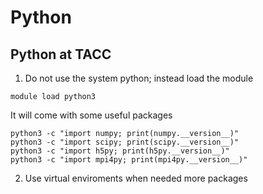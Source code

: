 # Python

## Python at TACC

1. Do not use the system python; instead load the module

```
module load python3
```

It will come with some useful packages

```
python3 -c "import numpy; print(numpy.__version__)"
python3 -c "import scipy; print(scipy.__version__)"
python3 -c "import h5py; print(h5py.__version__)"
python3 -c "import mpi4py; print(mpi4py.__version__)"
```

2. Use virtual enviroments when needed more packages
